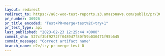 ```yaml
---
layout: redirect
redirect_to: https://a8c-woo-test-reports.s3.amazonaws.com/public/pr/36926/api/index.html
pr_number: 36926
pr_title_encoded: "Test+PR+merge+test%2C+try+1"
pr_test_type: api
last_published: "2023-02-23 12:25:44 +0000"
commit_sha: 527cf3bf9272ff0489d7f80f59b030471f95b645
commit_message: "Correct artifact name"
branch_name: e2e/try-pr-merge-test-0
---
```

